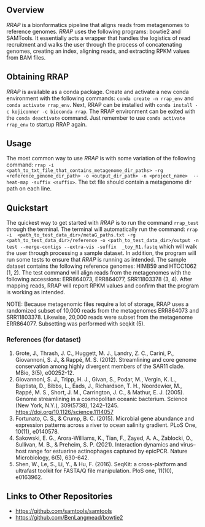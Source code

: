 ## Overview
*RRAP* is a bionformatics pipeline that aligns reads from metagenomes to reference
genomes. *RRAP* uses the following programs: bowtie2 and SAMTools. It
essentially acts a wrapper that handles the logistics of read recruitment and walks
the user through the process of concatenating genomes, creating an index, aligning
reads, and extracting RPKM values from BAM files. 

## Obtaining RRAP
*RRAP* is available as a conda package. Create and activate a new conda environment 
with the following commands: `conda create -n rrap_env` and `conda activate rrap_env`.
Next, RRAP can be installed with `conda install -c kojiconner -c bioconda rrap`.
The RRAP environment can be exited with the `conda deactivate` command. Just remember
to use `conda activate rrap_env` to startup RRAP again.

## Usage
The most common way to use *RRAP* is with some variation of the following command:
`rrap -i  <path_to_txt_file_that_contains_metagenome_dir_paths> -rg 
<reference_genome_dir_path> -o <output_dir_path> -n <project_name> 
--heat-map -suffix <suffix>`. The txt file should contain a metagenome dir path
on each line. 

## Quickstart
The quickest way to get started with *RRAP* is to run the command `rrap_test`
through the terminal. The terminal will automatically run the command: 
`rrap -i  <path_to_test_data_dir>/metaG_paths.txt -rg <path_to_test_data_dir>/reference
 -o <path_to_test_data_dir>/output -n test --merge-contigs --extra-vis -suffix 
_toy_R1.fastq` which will walk the user through processing a sample dataset. In
addition, the program will run some tests to ensure that *RRAP* is running as
intended. The sample dataset contains the following reference genomes: HIMB59 and 
HTCC1062 (1, 2). The test command will align reads from the metagenomes with the 
following accessions: ERR864073, ERR864077, SRR11803378 (3, 4). After mapping reads, 
RRAP will report RPKM values and confirm that the program is working as intended.

NOTE: Because metagenomic files require a lot of storage, RRAP uses a randomized subset
of 10,000 reads from the metagenomes ERR864073 and SRR11803378. Likewise, 20,000 reads 
were subset from the metagenome ERR864077. Subsetting was performed with seqkit (5).

### References (for dataset)
1. Grote, J., Thrash, J. C., Huggett, M. J., Landry, Z. C., Carini, P., Giovannoni, S. J., & Rappé, M. S. (2012). Streamlining and core genome conservation among highly divergent members of the SAR11 clade. MBio, 3(5), e00252-12.
2. Giovannoni, S. J., Tripp, H. J., Givan, S., Podar, M., Vergin, K. L., Baptista, D., Bibbs, L., Eads, J., Richardson, T. H., Noordewier, M., Rappé, M. S., Short, J. M., Carrington, J. C., & Mathur, E. J. (2005). Genome streamlining in a cosmopolitan oceanic bacterium. Science (New York, N.Y.), 309(5738), 1242–1245. https://doi.org/10.1126/science.1114057
3. Fortunato, C. S., & Crump, B. C. (2015). Microbial gene abundance and expression patterns across a river to ocean salinity gradient. PLoS One, 10(11), e0140578.
4. Sakowski, E. G., Arora-Williams, K., Tian, F., Zayed, A. A., Zablocki, O., Sullivan, M. B., & Preheim, S. P. (2021). Interaction dynamics and virus–host range for estuarine actinophages captured by epicPCR. Nature Microbiology, 6(5), 630-642.
5. Shen, W., Le, S., Li, Y., & Hu, F. (2016). SeqKit: a cross-platform and ultrafast toolkit for FASTA/Q file manipulation. PloS one, 11(10), e0163962.

## Links to Other Repositories
* https://github.com/samtools/samtools
* https://github.com/BenLangmead/bowtie2
